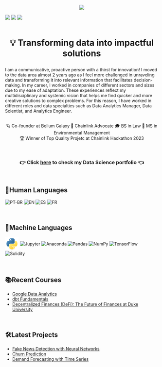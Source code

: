 <p align="center">
  <img src="https://blogger.googleusercontent.com/img/b/R29vZ2xl/AVvXsEiXHdjanw2EQ8K9Miox6Hk5BSKBx5BQU6UaFapxLUAU8DVC9tD6FI5mVPUAnV2mQByoS9LcxLQ2phyq5ZlTzg-jExjORXF3dOMBlX3MLJaiJomP406g32QaLd3hZuiSDJd_7bhR_y28xc_heRJ0mLWPEPac_PHgHUgtDYL6B80UaCdR1TPbotcI5JPw-hQ/s16000/LoffredoDS_banner_dbt%20e%20google%20DA.png">
</p>

  <a href="https://sites.google.com/view/loffredo/" target="_blank"><img src="https://img.shields.io/badge/website-000000?style=for-the-badge&logo=About.me&logoColor=white"></a>
  <a href="https://www.linkedin.com/in/raffaela-loffredo/?locale=en_US" target="_blank"><img src="https://img.shields.io/badge/-LinkedIn-%230077B5?style=for-the-badge&logo=linkedin&logoColor=white" target="_blank"></a>
  <a href="https://medium.com/@loffredo.ds" target="_blank"><img src="https://img.shields.io/badge/Medium-12100E?style=for-the-badge&logo=medium&logoColor=white"></a>
</br>
</br>

# <p align="center">💡 Transforming data into impactful solutions
</p>

I am a communicative, proactive person with a thirst for innovation! I moved to the data area almost 2 years ago as I feel more challenged in unraveling data and transforming it into relevant information that facilitates decision-making. In my career, I worked in companies of different sectors and sizes due to my ease of adaptation. These experiences reflect my multidisciplinary and systemic vision that helps me find quicker and more creative solutions to complex problems. For this reason, I have worked in different roles and data specialties such as Data Analytics Manager, Data Scientist, and Analytics Engineer.

<p align="center">
</br>
🪐 Co-founder at Bellum Galaxy
🤝 Chainlink Advocate 
🎓 BS in Law 
🌱 MS in Environmental Management
</br>
🏆 Winner of Top Quality Projetc at Chainlink Hackathon 2023
</p>
</br>

### <p align="center"> 👉 Click [here](https://github.com/raffaloffredo/data_science_portfolio) to check my Data Science portfolio 👈 
</p>
<br/>

## 💪Human Languages
<div style="display: inline_block">
  <img align="center" alt="PT-BR" height="30" width="30" src="https://em-content.zobj.net/thumbs/120/whatsapp/326/flag-brazil_1f1e7-1f1f7.png">
  <img align="center" alt="EN" height="30" width="30" src="https://em-content.zobj.net/thumbs/120/whatsapp/326/flag-united-states_1f1fa-1f1f8.png">
  <img align="center" alt="ES" height="30" width="30" src="https://em-content.zobj.net/thumbs/120/whatsapp/326/flag-spain_1f1ea-1f1f8.png">
  <img align="center" alt="FR" height="30" width="30" src="https://em-content.zobj.net/thumbs/120/whatsapp/326/flag-france_1f1eb-1f1f7.png">
</div>
</br>
</br>

## 🦾Machine Languages
<div style="display: inline_block">
  <img align="center" alt="Python" height="45" width="45" src="https://raw.githubusercontent.com/devicons/devicon/master/icons/python/python-original.svg">
  <img align="center" alt="Jupyter" height="45" width="45" src="https://cdn.jsdelivr.net/gh/devicons/devicon/icons/jupyter/jupyter-original-wordmark.svg">
  <img align="center" alt="Anaconda" height="45" width="45" src="https://cdn.jsdelivr.net/gh/devicons/devicon/icons/anaconda/anaconda-original.svg">
  <img align="center" alt="Pandas" height="45" width="45" src="https://cdn.jsdelivr.net/gh/devicons/devicon/icons/pandas/pandas-original-wordmark.svg">
  <img align="center" alt="NumPy" height="45" width="45" src="https://cdn.jsdelivr.net/gh/devicons/devicon/icons/numpy/numpy-original.svg">
  <img align="center" alt="TensorFlow" height="45" width="45" src="https://cdn.jsdelivr.net/gh/devicons/devicon/icons/tensorflow/tensorflow-original.svg">
  <img align="center" alt="Solidity" height="45" width="45" src="https://cdn.jsdelivr.net/gh/devicons/devicon/icons/solidity/solidity-plain.svg">
</div>
</br>
</br>

## 📚Recent Courses
- [Google Data Analytics](https://www.credly.com/badges/cfaea8f9-3e23-4fb0-87b8-d7753632eee6/linked_in_profile)
- [dbt Fundamentals](https://credentials.getdbt.com/d7c1d95e-950a-4caf-9f55-2c6ee8039ea8#gs.2suuui)
- [Decentralized Finances (DeFi): The Future of Finances at Duke University](https://www.coursera.org/account/accomplishments/specialization/QDXZ8S2FAJ5X)
</br>

## 🛠️Latest Projects
- [Fake News Detection with Neural Networks](https://github.com/raffaloffredo/fake_news_detection)
- [Churn Prediction](https://github.com/raffaloffredo/churn_prediction)
- [Demand Forecasting with Time Series](https://github.com/raffaloffredo/demand_forecasting_with_time_series)
</br>

